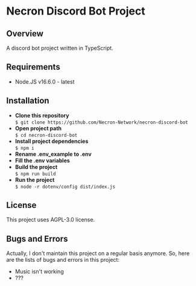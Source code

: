 # Necron Discord Bot Project
## Overview
A discord bot project written in TypeScript.

## Requirements
- Node.JS v16.6.0 - latest

## Installation
- **Clone this repository**<br>```$ git clone https://github.com/Necron-Network/necron-discord-bot```
- **Open project path**<br>```$ cd necron-discord-bot```
- **Install project dependencies**<br>```$ npm i```
- **Rename .env_example to .env**
- **Fill the .env variables**
- **Build the project**<br>```$ npm run build```
- **Run the project**<br>```$ node -r dotenv/config dist/index.js```

## License
This project uses AGPL-3.0 license.

## Bugs and Errors
Actually, I don't maintain this project on a regular basis anymore. So, here are the lists of bugs and errors in this project:
- Music isn't working
- ???
